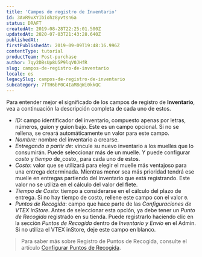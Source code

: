 ```yaml
---
title: 'Campos de registro de Inventario'
id: 3AvR9vXYIbiohz8yvtsn6a
status: DRAFT
createdAt: 2019-08-28T22:25:01.500Z
updatedAt: 2020-07-03T21:43:28.640Z
publishedAt: 
firstPublishedAt: 2019-09-09T19:48:16.996Z
contentType: tutorial
productTeam: Post-purchase
author: 7qy2DBsUp8U5P9lqV0JHfR
slug: campos-de-registro-de-inventario
locale: es
legacySlug: campos-de-registro-de-inventario
subcategory: 7fTH6bP0C4IaM8qWi0kkQC
---
```


Para entender mejor el significado de los campos de registro de **Inventario**, vea  a continuación la descripción completa de cada uno de estos.

- _ID:_ campo identificador del inventario, compuesto apenas por letras, números, guion y guion bajo. Este es un campo opcional. Si no se rellena, se creará automáticamente un valor para este campo.
- _Nombre:_ nombre del inventario a crearse.
- _Entregando a partir de_: vincule su nuevo inventario a los muelles que lo consumirán. Puede seleccionar más de un muelle. Y puede configurar  _costo_ y _tiempo_ de_costo_ para cada uno de estos.
- _Costo_: valor que se utilizará para elegir el muelle más ventajoso para una entrega determinada. Mientras menor sea más prioridad tendrá ese muelle en  entregas partiendo del inventario que está registrando. Este valor no se utiliza en el cálculo del valor del flete.
- _Tiempo de Costo_: tiempo a considerarse en el cálculo del plazo de entrega. Si no hay tiempo de costo, rellene este campo con el valor `0`.
- _Puntos de Recogida_: campo que hace parte de las _Configuraciones de VTEX inStore_. Antes de seleccionar esta opción, ya debe tener un _Punto de Recogida_ registrado en su tienda. Puede registrarlo haciendo clic en la sección _Puntos de Recogida_ dentro de _Inventario y Envío_ en el Admin. Si no utiliza el VTEX inStore, deje este campo en blanco.
>Para saber más sobre Registro de Puntos de Recogida, consulte el artículo  [Configurar Puntos de Recogida](https://help.vtex.com/tutorial/configurar-puntos-de-recogida--2R5ClQiwe4KoSQgsuiOw4E "Configurar Puntos de Recogida").
